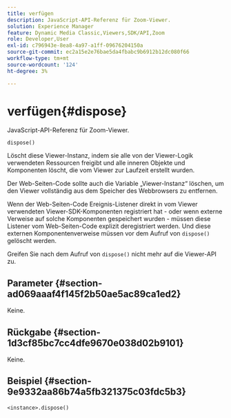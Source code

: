 ```yaml
---
title: verfügen
description: JavaScript-API-Referenz für Zoom-Viewer.
solution: Experience Manager
feature: Dynamic Media Classic,Viewers,SDK/API,Zoom
role: Developer,User
exl-id: c796943e-8ea8-4a97-a1ff-09676204150a
source-git-commit: ec2a15e2e76bae5da4fbabc9b6912b12dc080f66
workflow-type: tm+mt
source-wordcount: '124'
ht-degree: 3%

---
```


# verfügen{#dispose}

JavaScript-API-Referenz für Zoom-Viewer.

`dispose()`

Löscht diese Viewer-Instanz, indem sie alle von der Viewer-Logik verwendeten Ressourcen freigibt und alle inneren Objekte und Komponenten löscht, die vom Viewer zur Laufzeit erstellt wurden.

Der Web-Seiten-Code sollte auch die Variable „Viewer-Instanz“ löschen, um den Viewer vollständig aus dem Speicher des Webbrowsers zu entfernen.

Wenn der Web-Seiten-Code Ereignis-Listener direkt in vom Viewer verwendeten Viewer-SDK-Komponenten registriert hat - oder wenn externe Verweise auf solche Komponenten gespeichert wurden - müssen diese Listener vom Web-Seiten-Code explizit deregistriert werden. Und diese externen Komponentenverweise müssen vor dem Aufruf von `dispose()` gelöscht werden.

Greifen Sie nach dem Aufruf von `dispose()` nicht mehr auf die Viewer-API zu.

## Parameter {#section-ad069aaaf4f145f2b50ae5ac89ca1ed2}

Keine.

## Rückgabe {#section-1d3cf85bc7cc4dfe9670e038d02b9101}

Keine.

## Beispiel {#section-9e9332aa86b74a5fb321375c03fdc5b3}

```
<instance>.dispose()
```

